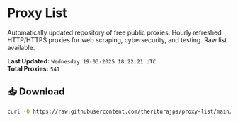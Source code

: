 # Proxy List

Automatically updated repository of free public proxies. Hourly refreshed HTTP/HTTPS proxies for web scraping, cybersecurity, and testing. Raw list available.

**Last Updated:** `Wednesday 19-03-2025 18:22:21 UTC`  
**Total Proxies:** `541`

## 📥 Download
```bash
curl -O https://raw.githubusercontent.com/theriturajps/proxy-list/main/proxies.txt
